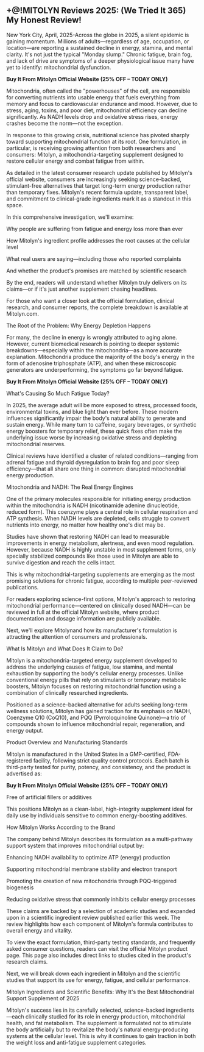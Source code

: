 ## +@!MITOLYN Reviews 2025: (We Tried It 365) My Honest Review!

New York City, April, 2025-Across the globe in 2025, a silent epidemic is gaining momentum. Millions of adults—regardless of age, occupation, or location—are reporting a sustained decline in energy, stamina, and mental clarity. It's not just the typical "Monday slump." Chronic fatigue, brain fog, and lack of drive are symptoms of a deeper physiological issue many have yet to identify: mitochondrial dysfunction.

**Buy It From Mitolyn Official Website (25% OFF – TODAY ONLY)**

Mitochondria, often called the "powerhouses" of the cell, are responsible for converting nutrients into usable energy that fuels everything from memory and focus to cardiovascular endurance and mood. However, due to stress, aging, toxins, and poor diet, mitochondrial efficiency can decline significantly. As NADH levels drop and oxidative stress rises, energy crashes become the norm—not the exception.

In response to this growing crisis, nutritional science has pivoted sharply toward supporting mitochondrial function at its root. One formulation, in particular, is receiving growing attention from both researchers and consumers: Mitolyn, a mitochondria-targeting supplement designed to restore cellular energy and combat fatigue from within.

As detailed in the latest consumer research update published by Mitolyn's official website, consumers are increasingly seeking science-backed, stimulant-free alternatives that target long-term energy production rather than temporary fixes. Mitolyn's recent formula update, transparent label, and commitment to clinical-grade ingredients mark it as a standout in this space.

In this comprehensive investigation, we'll examine:

Why people are suffering from fatigue and energy loss more than ever

How Mitolyn's ingredient profile addresses the root causes at the cellular level

What real users are saying—including those who reported complaints

And whether the product's promises are matched by scientific research

By the end, readers will understand whether Mitolyn truly delivers on its claims—or if it's just another supplement chasing headlines.

For those who want a closer look at the official formulation, clinical research, and consumer reports, the complete breakdown is available at Mitolyn.com.

The Root of the Problem: Why Energy Depletion Happens

For many, the decline in energy is wrongly attributed to aging alone. However, current biomedical research is pointing to deeper systemic breakdowns—especially within the mitochondria—as a more accurate explanation. Mitochondria produce the majority of the body's energy in the form of adenosine triphosphate (ATP), and when these microscopic generators are underperforming, the symptoms go far beyond fatigue.

**Buy It From Mitolyn Official Website (25% OFF – TODAY ONLY)**

What's Causing So Much Fatigue Today?

In 2025, the average adult will be more exposed to stress, processed foods, environmental toxins, and blue light than ever before. These modern influences significantly impair the body's natural ability to generate and sustain energy. While many turn to caffeine, sugary beverages, or synthetic energy boosters for temporary relief, these quick fixes often make the underlying issue worse by increasing oxidative stress and depleting mitochondrial reserves.


Clinical reviews have identified a cluster of related conditions—ranging from adrenal fatigue and thyroid dysregulation to brain fog and poor sleep efficiency—that all share one thing in common: disrupted mitochondrial energy production.

Mitochondria and NADH: The Real Energy Engines

One of the primary molecules responsible for initiating energy production within the mitochondria is NADH (nicotinamide adenine dinucleotide, reduced form). This coenzyme plays a central role in cellular respiration and ATP synthesis. When NADH levels are depleted, cells struggle to convert nutrients into energy, no matter how healthy one's diet may be.


Studies have shown that restoring NADH can lead to measurable improvements in energy metabolism, alertness, and even mood regulation. However, because NADH is highly unstable in most supplement forms, only specially stabilized compounds like those used in Mitolyn are able to survive digestion and reach the cells intact.

This is why mitochondrial-targeting supplements are emerging as the most promising solutions for chronic fatigue, according to multiple peer-reviewed publications.

For readers exploring science-first options, Mitolyn's approach to restoring mitochondrial performance—centered on clinically dosed NADH—can be reviewed in full at the official Mitolyn website, where product documentation and dosage information are publicly available.


Next, we'll explore Mitolynand how its manufacturer's formulation is attracting the attention of consumers and professionals.

What Is Mitolyn and What Does It Claim to Do?

Mitolyn is a mitochondria-targeted energy supplement developed to address the underlying causes of fatigue, low stamina, and mental exhaustion by supporting the body's cellular energy processes. Unlike conventional energy pills that rely on stimulants or temporary metabolic boosters, Mitolyn focuses on restoring mitochondrial function using a combination of clinically researched ingredients.


Positioned as a science-backed alternative for adults seeking long-term wellness solutions, Mitolyn has gained traction for its emphasis on NADH, Coenzyme Q10 (CoQ10), and PQQ (Pyrroloquinoline Quinone)—a trio of compounds shown to influence mitochondrial repair, regeneration, and energy output.

Product Overview and Manufacturing Standards

Mitolyn is manufactured in the United States in a GMP-certified, FDA-registered facility, following strict quality control protocols. Each batch is third-party tested for purity, potency, and consistency, and the product is advertised as:

**Buy It From Mitolyn Official Website (25% OFF – TODAY ONLY)**

Free of artificial fillers or additives

This positions Mitolyn as a clean-label, high-integrity supplement ideal for daily use by individuals sensitive to common energy-boosting additives.

How Mitolyn Works According to the Brand

The company behind Mitolyn describes its formulation as a multi-pathway support system that improves mitochondrial output by:

Enhancing NADH availability to optimize ATP (energy) production

Supporting mitochondrial membrane stability and electron transport

Promoting the creation of new mitochondria through PQQ-triggered biogenesis

Reducing oxidative stress that commonly inhibits cellular energy processes


These claims are backed by a selection of academic studies and expanded upon in a scientific ingredient review published earlier this week. The review highlights how each component of Mitolyn's formula contributes to overall energy and vitality.

To view the exact formulation, third-party testing standards, and frequently asked consumer questions, readers can visit the official Mitolyn product page. This page also includes direct links to studies cited in the product's research claims.

Next, we will break down each ingredient in Mitolyn and the scientific studies that support its use for energy, fatigue, and cellular performance.


Mitolyn Ingredients and Scientific Benefits: Why It's the Best Mitochondrial Support Supplement of 2025

Mitolyn's success lies in its carefully selected, science-backed ingredients—each clinically studied for its role in energy production, mitochondrial health, and fat metabolism. The supplement is formulated not to stimulate the body artificially but to revitalize the body's natural energy-producing systems at the cellular level. This is why it continues to gain traction in both the weight loss and anti-fatigue supplement categories.

